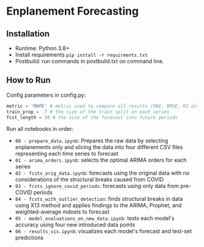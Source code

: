 # Enplanement Forecasting

## Installation
- Runtime: Python 3.8+
- Install requirements `pip install -r requirments.txt`
- Postbuild: run commands in postbuild.txt on command line.

## How to Run
Config parameters in config.py:  
```python
metric = 'MAPE' # metric used to compare all results (MAE, RMSE, R2 also available)
train_prop = .7 # the size of the train split on each series
fcst_length = 38 # the size of the forecast into future periods
```
Run all notebooks in order:
- `00 - prepare_data.ipynb`: Prepares the raw data by selecting enplanements only and slicing the data into four different CSV files representing each time series to forecast
- `01 - arima_orders.ipynb`: selects the optimal ARIMA orders for each series
- `02 - fcsts_orig_data.ipynb`: forecasts using the original data with no considerations of the structural breaks caused from COVID
- `03 - fcsts_ignore_covid_periods`: forecasts using only data from pre-COVID periods
- `04 - fcsts_with_outlier_detection`: finds structural breaks in data using X13 method and applies findings to the ARIMA, Prophet, and weighted-average mdoels to forecast
- `05 - model_evaluations_on_new_data.ipynb`: tests each model's accuracy using four new introduced data points
- `06 - results_vis.ipynb`: visualizes each model's forecast and test-set predictions